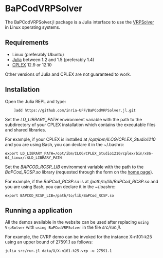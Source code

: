 # BaPCodVRPSolver

The BaPCodVRPSolver.jl package is a Julia interface to use the [VRPSolver](https://vrpsolver.math.u-bordeaux.fr/) in Linux operating systems. 

## Requirements

- Linux (preferably Ubuntu)
- [Julia](https://julialang.org/downloads/oldreleases/) between 1.2 and 1.5 (preferably 1.4)
- [CPLEX](https://www.ibm.com/products/ilog-cplex-optimization-studio) 12.9 or 12.10 

Other versions of Julia and CPLEX are not guaranteed to work.

## Installation

Open the Julia REPL and type:
```
    ]add https://github.com/inria-UFF/BaPCodVRPSolver.jl.git
```

Set the *LD_LIBRARY_PATH* environment variable with the path to the subdirectory of your CPLEX installation which contains the executable files and shared libraries.

For example, if your CPLEX is installed at */opt/ibm/ILOG/CPLEX_Studio1210* and you are using Bash, you can declare it in the ~/.bashrc:

```
export LD_LIBRARY_PATH=/opt/ibm/ILOG/CPLEX_Studio1210/cplex/bin/x86-64_linux/:$LD_LIBRARY_PATH
```

Set the *BAPCOD_RCSP_LIB* environment variable with the path to the *BaPCod_RCSP.so* library (requested through the form on the [home page](https://vrpsolver.math.u-bordeaux.fr/)).

For example, if the *BaPCod_RCSP.so* is at */path/to/lib/BaPCod_RCSP.so* and you are using Bash, you can declare it in the ~/.bashrc:

```
export BAPCOD_RCSP_LIB=/path/to/lib/BaPCod_RCSP.so
```

## Running a application

All the demos available in the website can be used after replacing `using VrpSolver` with `using BaPCodVRPSolver` in the file *src/run.jl*.

For example, the CVRP demo can be invoked for the instance X-n101-k25 using an upper bound of 27591.1 as follows:

```
julia src/run.jl data/X/X-n101-k25.vrp -u 27591.1
```

